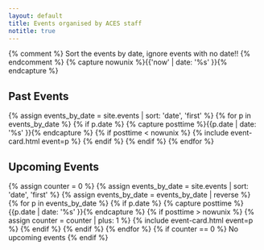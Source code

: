 ```yaml
---
layout: default
title: Events organised by ACES staff
notitle: true
---
```

{% comment %}
Sort the events by date, ignore events with no date!!
{% endcomment %}
{% capture nowunix %}{{'now' | date: '%s' }}{% endcapture %}
<h2> Past Events </h2>
<div class="card-columns">
    {% assign events_by_date = site.events | sort: 'date', 'first' %}
    {% for p in events_by_date %}
      {% if p.date %}
       {% capture posttime %}{{p.date | date: '%s' }}{% endcapture %}
       {% if posttime < nowunix %}
         {% include event-card.html event=p %}
        {% endif %}
      {% endif %}
    {% endfor %}
</div>

<h2> Upcoming Events </h2>
<div class="card-columns">
    {% assign counter = 0 %}
    {% assign events_by_date = site.events | sort: 'date', 'first' %}
    {% assign events_by_date = events_by_date | reverse %}
    {% for p in events_by_date %}
      {% if p.date %}
         {% capture posttime %}{{p.date | date: '%s' }}{% endcapture %}
         {% if posttime > nowunix %}
            {% assign counter = counter | plus: 1 %}
            {% include event-card.html event=p %}
         {% endif %}
      {% endif %}
    {% endfor %}
    {% if counter == 0 %} No upcoming events {% endif %}
</div>

